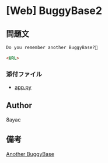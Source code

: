 # [Web] BuggyBase2

## 問題文

```md
Do you remember another BuggyBase?🤔

<URL>
```

### 添付ファイル

- [app.py](./buggybase2/src/app.py)

## Author

8ayac

## 備考

[Another BuggyBase](https://github.com/8ayac/buggybase)

